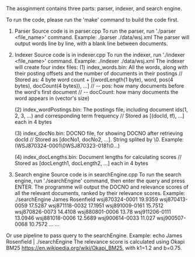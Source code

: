 The assginment contains three parts: parser, indexer, and search engine.

To run the code, please run the 'make' command to build the code first.


1. Parser
Source code is in parser.cpp
To run the parser, run './parser <file_name>' command. Example: ./parser ./data/wsj.xml
The parser will output words line by line, with a blank line between documents.


2. Indexer
Source code is in indexer.cpp
To run the indexer, run './indexer <file_name>' command. Example: ./indexer ./data/wsj.xml
The indexer will create four index files:
    (1) index_words.bin: All the words, along with their posting offsets and the number of documents in their postings
		// Stored as: 4 byte word count + [(wordLength(1 byte), word, pos(4 bytes), docCount(4 bytes)), ...]
		// -- pos: how many documents before the word's first document
		// -- docCount: how many documents the word appears in (vector's size) 

    (2) index_wordPostings.bin: The postings file, including document ids(1, 2, 3, ...) and corresponding term frequency
		// Stored as [(docId, tf), ...] each in 4 bytes 
    
    (3) index_docNo.bin: DOCNO file, for showing DOCNO after retrieving docId
        // Stored as [docNo1, docNo2, ...]. String splited by \0. Example: (WSJ870324-0001\0WSJ870323-0181\0...)

    (4) index_docLengths.bin: Document lengths for calculating scores
        // Stored as [docLength1, docLength2, ...] each in 4 bytes


3. Search engine
Source code is in searchEngine.cpp
To run the search engine, run './searchEngine' command, then enter the query and press ENTER.
The programme will output the DOCNO and relevance scores of all the relevant documents, ranked by their relevance scores.
Example: ./searchEngine
James Rosenfield
wsj870324-0001 19.9359
wsj870413-0059 17.5287
wsj871118-0032 17.1951
wsj891009-0161 15.7512
wsj870826-0073 14.4108
wsj880801-0006 13.78
wsj911206-0111 13.0946
wsj881018-0006 12.5689
wsj900614-0033 11.027
wsj900507-0068 10.7572
...
...

Or use pipeline to pass query to the searchEngine. Example: echo James Rosenfield | ./searchEngine
The relevance score is calculated using Okapi BM25 https://en.wikipedia.org/wiki/Okapi_BM25, with k1=1.2 and b=0.75.
